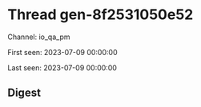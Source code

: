 # Thread gen-8f2531050e52
Channel: io_qa_pm

First seen: 2023-07-09 00:00:00

Last seen: 2023-07-09 00:00:00

## Digest


